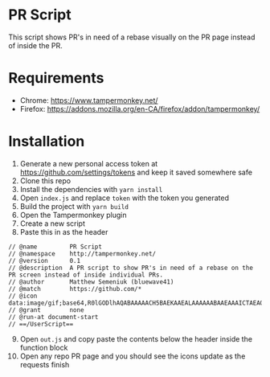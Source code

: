 # PR Script

This script shows PR's in need of a rebase visually on the PR page instead of inside the PR.

# Requirements

- Chrome: https://www.tampermonkey.net/
- Firefox: https://addons.mozilla.org/en-CA/firefox/addon/tampermonkey/

# Installation

1. Generate a new personal access token at https://github.com/settings/tokens and keep it saved somewhere safe
2. Clone this repo
3. Install the dependencies with `yarn install`
4. Open `index.js` and replace `token` with the token you generated
5. Build the project with `yarn build`
6. Open the Tampermonkey plugin
7. Create a new script
8. Paste this in as the header

```// ==UserScript==
// @name         PR Script
// @namespace    http://tampermonkey.net/
// @version      0.1
// @description  A PR script to show PR's in need of a rebase on the PR screen instead of inside individual PRs.
// @author       Matthew Semeniuk (bluewave41)
// @match        https://github.com/*
// @icon         data:image/gif;base64,R0lGODlhAQABAAAAACH5BAEKAAEALAAAAAABAAEAAAICTAEAOw==
// @grant        none
// @run-at document-start
// ==/UserScript==
```

9. Open `out.js` and copy paste the contents below the header inside the function block
10. Open any repo PR page and you should see the icons update as the requests finish

